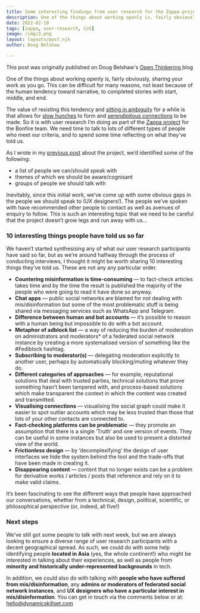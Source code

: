 ```yaml
---
title: Some interesting findings from user research for the Zappa project (so far!)
description: One of the things about working openly is, fairly obviously, sharing your work as you go. This can be difficult for many reasons, not least because of the human tendency toward narrative, to completed stories with start, middle, and end...
date: 2022-02-18
tags: [zappa, user-research, CoS]
image: /img/2.png
layout: layouts/post.njk
author: Doug Belshaw

---
```


<div class="my-3 alert alert-info">
<div>This post was originally published on Doug Belshaw's <a class="mx-2" href="https://dougbelshaw.com/blog/2022/02/18/user-research-zappa/" target="blank"> Open Thinkering </a> blog</div></div>


One of the things about working openly is, fairly obviously, sharing your work as you go. This can be difficult for many reasons, not least because of the human tendency toward narrative, to completed stories with start, middle, and end.

The value of resisting this tendency and [sitting in ambiguity](https://ambiguiti.es/sitting-with-ambiguity/) for a while is that allows for [slow hunches](https://www.youtube.com/watch?v=NugRZGDbPFU) to form and [serendipitous connections](http://discours.es/2016/increasing-your-serendipity-surface/) to be made. So it is with user research I’m doing as part of the [Zappa project](https://bonfirenetworks.org/posts/bonfire_cos/) for the Bonfire team. We need time to talk to lots of different types of people who meet our criteria, and to spend some time reflecting on what they’ve told us.

As I wrote in my [previous post](https://bonfirenetworks.org/posts/zappa-project/) about the project, we’d identified some of the following:

- a list of people we can/should speak with
- themes of which we should be aware/cognisant
- groups of people we should talk with

Inevitably, since this initial work, we’ve come up with some obvious gaps in the people we should speak to (UX designers!). The people we’ve spoken with have recommended other people to contact as well as avenues of enquiry to follow. This is such an interesting topic that we need to be careful that the project doesn’t grow legs and run away with us…

### 10 interesting things people have told us so far

We haven’t started synthesising any of what our user research participants have said so far, but as we’re around halfway through the process of conducting interviews, I thought it might be worth sharing 10 interesting things they’ve told us. These are not any any particular order.

- **Countering misinformation is time-consuming** — to fact-check articles takes time and by the time the result is published the majority of the people who were going to read it have done so anyway.
- **Chat apps** — public social networks are blamed for not dealing with mis/disinformation but some of the most problematic stuff is being shared via messaging services such as WhatsApp and Telegram.
- **Difference between human and bot accounts** — it’s possible to reason with a human being but impossible to do with a bot account.
- **Metaphor of adblock list** — a way of reducing the burden of moderation on administrators and moderators* of a federated social network instance by creating a more systematised version of something like the #Fediblock hashtag.
- **Subscribing to moderator(s)** — delegating moderation explicitly to another user, perhaps by automatically blocking/muting whatever they do.
- **Different categories of approaches** — for example, reputational solutions that deal with trusted parties, technical solutions that prove something hasn’t been tampered with, and process-based solutions which make transparent the context in which the content was created and transmitted.
- **Visualising connections** — visualising the social graph could make it easier to spot outlier accounts which may be less trusted than those that lots of your other contacts are connected to.
- **Fact-checking platforms can be problematic** — they promote an assumption that there is a single ‘Truth’ and one version of events. They can be useful in some instances but also be used to present a distorted view of the world.
- **Frictionless design** — by ‘decomplexifying’ the design of user interfaces we hide the system behind the tool and the trade-offs that have been made in creating it.
- **Disappearing content** — content that no longer exists can be a problem for derivative works / articles / posts that reference and rely on it to make valid claims.

It’s been fascinating to see the different ways that people have approached our conversations, whether from a technical, design, political, scientific, or philosophical perspective (or, indeed, all five!)

### Next steps

We’ve still got some people to talk with next week, but we are always looking to ensure a diverse range of user research participants with a decent geographical spread. As such, we could do with some help identifying people **located in Asia** (yes, the whole continent!) who might be interested in talking about their experiences, as well as people from **minority and historically under-represented backgrounds** in tech.

In addition, we could also do with talking with **people who have suffered from mis/disinformation**, any **admins or moderators of federated social network instances**, and **UX designers who have a particular interest in mis/disinformation**. You can get in touch via the comments below or at: hello@dynamicskillset.com
